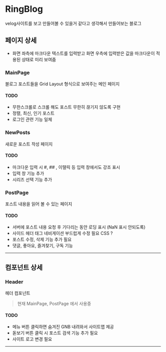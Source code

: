 # RingBlog

velog사이트를 보고 만들어볼 수 있을거 같다고 생각해서 만들어보는 블로그

## 페이지 상세

- 화면 좌측에 마크다운 텍스트를 입력받고 화면 우측에 입력받은 값을 마크다운이 적용된 상태로 미리 보여줌

### MainPage

블로그 포스트들을 Grid Layout 형식으로 보여주는 메인 페이지

#### TODO

- 무한스크롤로 스크롤 해도 포스트 무한히 끊기지 않도록 구현
- 정렬, 최신, 인기 포스트
- 로그인 관련 기능 일체

### NewPosts

새로운 포스트 작성 페이지

#### TODO

- 마크다운 입력 시 #, ## , 이탤릭 등 입력 창에서도 강조 표시
- 입력 창 기능 추가
- 시리즈 선택 기능 추가

### PostPage

포스트 내용을 읽어 볼 수 있는 페이지

#### TODO

- 서버에 포스트 내용 요청 후 기다리는 동안 로딩 표시 (NaN 표시 안되도록)
- 사이드 헤더 태그 네비게이션 부드럽게 수정 필요 CSS ?
- 포스트 수정, 삭제 기능 추가 필요
- 댓글, 좋아요, 즐겨찾기, 구독 기능

---

## 컴포넌트 상세

### Header

헤더 컴포넌트

> 현재 MainPage, PostPage 에서 사용중

#### TODO

- 메뉴 버튼 클릭하면 숨겨진 GNB 내려와서 사이트맵 제공
- 돋보기 버튼 클릭 시 포스트 검색 기능 추가 필요
- 사이트 로고 변경 필요

---
